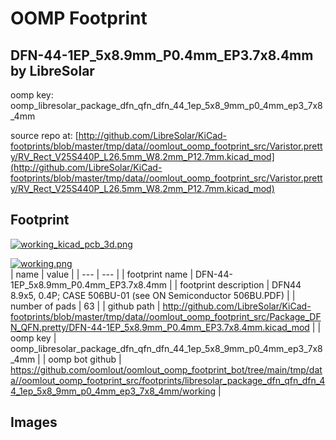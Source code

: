 # OOMP Footprint  
## DFN-44-1EP_5x8.9mm_P0.4mm_EP3.7x8.4mm  by LibreSolar  
  
oomp key: oomp_libresolar_package_dfn_qfn_dfn_44_1ep_5x8_9mm_p0_4mm_ep3_7x8_4mm  
  
source repo at: [http://github.com/LibreSolar/KiCad-footprints/blob/master/tmp/data//oomlout_oomp_footprint_src/Varistor.pretty/RV_Rect_V25S440P_L26.5mm_W8.2mm_P12.7mm.kicad_mod](http://github.com/LibreSolar/KiCad-footprints/blob/master/tmp/data//oomlout_oomp_footprint_src/Varistor.pretty/RV_Rect_V25S440P_L26.5mm_W8.2mm_P12.7mm.kicad_mod)  
## Footprint  
  
[![working_kicad_pcb_3d.png](working_kicad_pcb_3d_600.png)](working_kicad_pcb_3d.png)  
  
[![working.png](working_600.png)](working.png)  
| name | value | 
| --- | --- | 
| footprint name | DFN-44-1EP_5x8.9mm_P0.4mm_EP3.7x8.4mm | 
| footprint description | DFN44 8.9x5, 0.4P; CASE 506BU-01 (see ON Semiconductor 506BU.PDF) | 
| number of pads | 63 | 
| github path | http://github.com/LibreSolar/KiCad-footprints/blob/master/tmp/data//oomlout_oomp_footprint_src/Package_DFN_QFN.pretty/DFN-44-1EP_5x8.9mm_P0.4mm_EP3.7x8.4mm.kicad_mod | 
| oomp key | oomp_libresolar_package_dfn_qfn_dfn_44_1ep_5x8_9mm_p0_4mm_ep3_7x8_4mm | 
| oomp bot github | https://github.com/oomlout/oomlout_oomp_footprint_bot/tree/main/tmp/data//oomlout_oomp_footprint_src/footprints/libresolar_package_dfn_qfn_dfn_44_1ep_5x8_9mm_p0_4mm_ep3_7x8_4mm/working | 
## Images  
